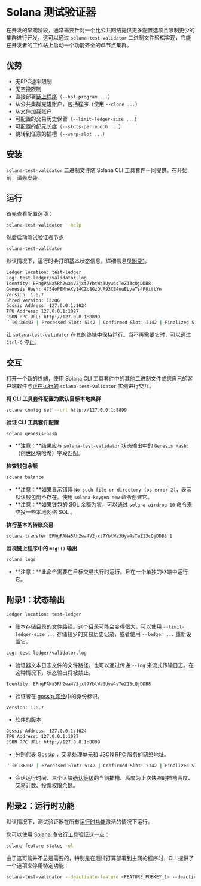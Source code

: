 # Solana 测试验证器

在开发的早期阶段，通常需要针对一个比公共网络提供更多配置选项且限制更少的集群进行开发。这可以通过 `solana-test-validator` 二进制文件轻松实现，它能在开发者的工作站上启动一个功能齐全的单节点集群。

## 优势

+ 无RPC速率限制
+ 无空投限制
+ 直接部署[链上程序](https://solana.com/docs/programs)（`--bpf-program ...`）
+ 从公共集群克隆账户，包括程序（使用 `--clone ...`）
+ 从文件加载账户
+ 可配置的交易历史保留（`--limit-ledger-size ...`）
+ 可配置的纪元长度（`--slots-per-epoch ...`）
+ 跳转到任意的插槽（`--warp-slot ...`）

## 安装

`solana-test-validator` 二进制文件随 Solana CLI 工具套件一同提供。在开始前，请先[安装](https://docs.solanalabs.com/cli/install)。

## 运行

首先查看配置选项：

```bash
solana-test-validator --help
```

然后启动测试验证者节点

```bash
solana-test-validator
```

默认情况下，运行时会打印基本状态信息。详细信息见[附录1](https://docs.solanalabs.com/cli/examples/test-validator#appendix-i-status-output)。

```bash
Ledger location: test-ledger
Log: test-ledger/validator.log
Identity: EPhgPANa5Rh2wa4V2jxt7YbtWa3Uyw4sTeZ13cQjDDB8
Genesis Hash: 4754oPEMhAKy14CZc8GzQUP93CB4ouELyaTs4P8ittYn
Version: 1.6.7
Shred Version: 13286
Gossip Address: 127.0.0.1:1024
TPU Address: 127.0.0.1:1027
JSON RPC URL: http://127.0.0.1:8899
⠈ 00:36:02 | Processed Slot: 5142 | Confirmed Slot: 5142 | Finalized Slot: 5110 | Snapshot Slot: 5100 | Transactions: 5142 | ◎499.974295000
```

让 `solana-test-validator` 在其的终端中保持运行。当不再需要它时，可以通过`Ctrl-C` 停止。

## 交互

打开一个新的终端，使用 Solana CLI 工具套件中的其他二进制文件或您自己的客户端软件与[正在运行的](https://docs.solanalabs.com/cli/examples/test-validator#running) `solana-test-validator` 实例进行交互。

**将 CLI 工具套件配置为默认目标本地集群**

```bash
solana config set --url http://127.0.0.1:8899
```

**验证 CLI 工具套件配置**

```bash
solana genesis-hash
```

+ **注意：**结果应与 `solana-test-validator` 状态输出中的 `Genesis Hash:` （创世区块哈希）字段匹配。

**检查钱包余额**

```bash
solana balance
```

+ **注意：**如果显示错误 `No such file or directory (os error 2)`，表示默认钱包尚不存在。使用 `solana-keygen new` 命令创建它。
+ **注意：**如果钱包的 SOL 余额为零，可以通过 `solana airdrop 10` 命令来空投一些本地网络 SOL 。

**执行基本的转账交易**

```bash
solana transfer EPhgPANa5Rh2wa4V2jxt7YbtWa3Uyw4sTeZ13cQjDDB8 1
```

**监视链上程序中的 `msg!()` 输出**

```bash
solana logs
```

+ **注意：**此命令需要在目标交易执行时运行。且在一个单独的终端中运行它。

## 附录1：状态输出

```bash
Ledger location: test-ledger
```

* 账本存储目录的文件路径。这个目录可能会变得很大。可以使用 `--limit-ledger-size ...` 存储较少的交易历史记录，或者使用 `--ledger ...` 重新设置它。

```bash
Log: test-ledger/validator.log
```

+ 验证器文本日志文件的文件路径。也可以通过传递 `--log` 来流式传输日志。在这种情况下，状态输出将被禁止。

```bash
Identity: EPhgPANa5Rh2wa4V2jxt7YbtWa3Uyw4sTeZ13cQjDDB8
```

+ 验证者在 [gossip 网络](https://docs.solanalabs.com/validator/gossip#gossip-overview)中的身份标识。

```bash
Version: 1.6.7
```

+ 软件的版本

```bash
Gossip Address: 127.0.0.1:1024
TPU Address: 127.0.0.1:1027
JSON RPC URL: http://127.0.0.1:8899
```

+ 分别代表 [Gossip](https://docs.solanalabs.com/validator/gossip#gossip-overview) ，[交易处理单元](https://docs.solanalabs.com/validator/tpu)和 [JSON RPC](https://solana.com/docs/rpc) 服务的网络地址。

```bash
⠈ 00:36:02 | Processed Slot: 5142 | Confirmed Slot: 5142 | Finalized Slot: 5110 | Snapshot Slot: 5100 | Transactions: 5142 | ◎499.974295000
```

+ 会话运行时间、三个区块[确认等级](https://solana.com/docs/rpc#configuring-state-commitment)的当前插槽、高度为上次快照的插槽高度、交易计数、[投票权限](https://docs.solanalabs.com/operations/guides/vote-accounts#vote-authority)余额。

## 附录2：运行时功能

默认情况下，测试验证器在所有[运行时功能](https://solana.com/docs/core/runtime#features)激活的情况下运行。

您可以使用 [Solana 命令行工具](https://docs.solanalabs.com/cli/install)验证这一点：

```bash
solana feature status -ul
```

由于这可能并不总是需要的，特别是在测试打算部署到主网的程序时，CLI 提供了一个选项来停用特定功能：

```bash
solana-test-validator --deactivate-feature <FEATURE_PUBKEY_1> --deactivate-feature <FEATURE_PUBKEY_2>
```
